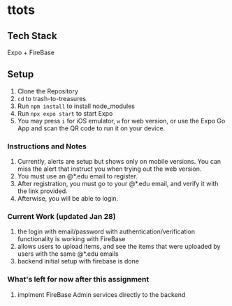 # ttots

## Tech Stack
Expo + FireBase

## Setup
1. Clone the Repository
2. ```cd``` to trash-to-treasures
3. Run ```npm install``` to install node_modules
4. Run ```npx expo start``` to start Expo
5. You may press ```i``` for iOS emulator, ```w``` for web version, or use the Expo Go App and scan the QR code to run it on your device.

### Instructions and Notes
1. Currently, alerts are setup but shows only on mobile versions. You can miss the alert that instruct you when trying out the web version.
2. You must use an @*.edu email to register.
3. After registration, you must go to your @*.edu email, and verify it with the link provided.
4. Afterwise, you will be able to login.


### Current Work (updated Jan 28)
1. the login with email/password with authentication/verification functionality is working with FireBase
2. allows users to upload items, and see the items that were uploaded by users with the same @*.edu emails
3. backend initial setup with firebase is done

### What's left for now after this assignment
1. implment FireBase Admin services directly to the backend
